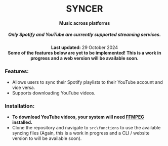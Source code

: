 <center>
    <h1 align="center">SYNCER</h1>
    <h4 align="center"> <strong>Music across platforms</strong> </h4>
    <h5 align="center">Only Spotify and YouTube are currently supported streaming services.</h5>
    <p align="center">
        <strong>Last updated:</strong> 29 October 2024<br>
        <strong>Some of the features below are yet to be implemented! This is a work in progress and a web version will be available soon.</strong>
    </p>
</center>

### Features:

- Allows users to sync their Spotify playlists to their YouTube account and vice versa.
- Supports downloading YouTube videos.

### Installation:

- <strong>To download YouTube videos, your system will need [FFMPEG](https://ffmpeg.org/download.html) installed.</strong>
- Clone the repository and navigate to `src\functions` to use the available syncing files (Again, this is a work in progress and a CLI / website version to will be available soon).
